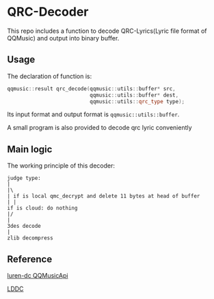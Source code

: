 # QRC-Decoder

This repo includes a function to decode QRC-Lyrics(Lyric file format of QQMusic) and output into binary buffer.

## Usage

The declaration of function is:

```cpp
qqmusic::result qrc_decode(qqmusic::utils::buffer* src,
                           qqmusic::utils::buffer* dest,
                           qqmusic::utils::qrc_type type);
```

Its input format and output format is `qqmusic::utils::buffer`.

A small program is also provided to decode qrc lyric conveniently

## Main logic

The working principle of this decoder:

```
judge type:
|
|\
| if is local qmc_decrypt and delete 11 bytes at head of buffer
| |
if is cloud: do nothing
|/
|
3des decode
|
zlib decompress
```

## Reference

[luren-dc QQMusicApi](https://github.com/luren-dc/QQMusicApi)

[LDDC](https://github.com/chenmozhijin/LDDC)
